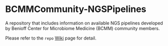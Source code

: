 # BCMMCommunity-NGSPipelines

A repository that includes information on available NGS pipelines developed by Benioff Center for Microbiome Medicine (BCMM) community members.

Please refer to the `repo` [Wiki](https://github.com/Benioff-Center-for-Microbiome-Medicine/BCMMCommunity-NGSPipelines/wiki) page for detail.
